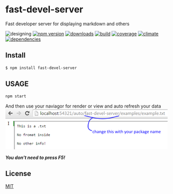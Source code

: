 # fast-devel-server
Fast developer server for displaying markdown and others

![designing](https://img.shields.io/badge/stability-desgining-red.svg)
[![npm version](https://img.shields.io/npm/v/fast-devel-server.svg)](https://npmjs.org/package/fast-devel-server)
[![downloads](https://img.shields.io/npm/dm/fast-devel-server.svg)](https://npmjs.org/package/fast-devel-server)
[![build](https://img.shields.io/travis/codenautas/fast-devel-server/master.svg)](https://travis-ci.org/codenautas/fast-devel-server)
[![coverage](https://img.shields.io/coveralls/codenautas/fast-devel-server/master.svg)](https://coveralls.io/r/codenautas/fast-devel-server)
[![climate](https://img.shields.io/codeclimate/github/codenautas/fast-devel-server.svg)](https://codeclimate.com/github/codenautas/fast-devel-server)
[![dependencies](https://img.shields.io/david/codenautas/fast-devel-server.svg)](https://david-dm.org/codenautas/fast-devel-server)

## Install

```sh
$ npm install fast-devel-server
```

## USAGE

```js
npm start
```

And then use your naviagor for render or view and auto refresh your data
![in your navigator put http://localhost:54321/auto/your-package/examples/example.txt](https://github.com/codenautas/fast-devel-server/blob/master/examples/example.png)

***You don't need to press F5!***


## License

[MIT](LICENSE)

